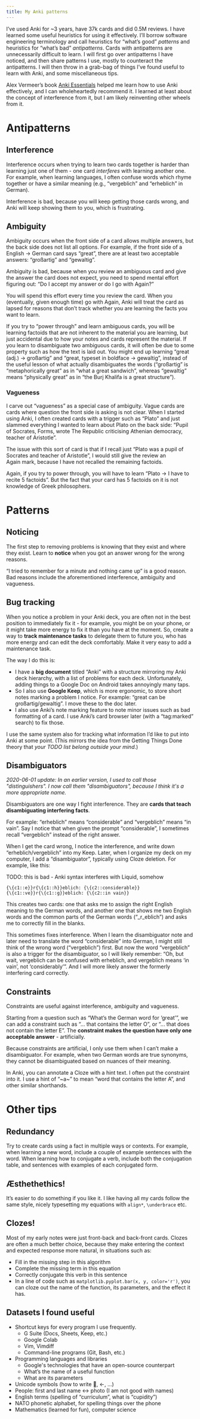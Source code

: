```yaml
---
title: My Anki patterns
---
```


I’ve used Anki for ~3 years, have 37k cards and did 0.5M reviews. I have learned
some useful heuristics for using it effectively. I’ll borrow software
engineering terminology and call heuristics for “what’s good” *patterns*
and heuristics for “what’s bad” *antipatterns*. Cards with antipatterns are
unnecessarily difficult to learn. I will first go over antipatterns I have
noticed, and then share patterns I use, mostly to counteract the antipatterns.
I will then throw in a grab-bag of things I’ve found useful to learn with Anki,
and some miscellaneous tips.

Alex Vermeer’s book [Anki Essentials](https://alexvermeer.com/anki-essentials/)
helped me learn how to use Anki effectively, and I can wholeheartedly recommend
it. I learned at least about the concept of interference from it, but I am
likely reinventing other wheels from it.

# Antipatterns

## Interference

Interference occurs when trying to learn two cards together is harder than
learning just one of them - one card *interferes*&nbsp;with learning another
one. For example, when learning languages, I often confuse words which rhyme
together or have a similar meaning (e.g., “vergeblich” and “erheblich” in
German).

Interference is bad, because you will keep getting those cards wrong, and Anki
will keep showing them to you, which is frustrating.

## Ambiguity

Ambiguity occurs when the front side of a card allows multiple answers, but the
back side does not list all options. For example, if the front side of a English
→ German card says “great”, there are at least two acceptable answers:
“großartig” and “gewaltig”.

Ambiguity is bad, because when you review an ambiguous card and give the answer
the card does not expect, you need to spend mental effort figuring out: “Do I
accept my answer or do I go with Again?”

You will spend this effort every time you review the card. When you (eventually,
given enough time) go with Again, Anki will treat the card as lapsed for reasons
that don’t track whether you are learning the facts you want to learn.

If you try to “power through” and learn ambiguous cards, you will be learning
factoids that are not inherent to the material you are learning, but just
accidental due to how your notes and cards represent the material. If you learn
to disambiguate two ambiguous cards, it will often be due to some property such
as how the text is laid out. You might end up learning “great (adj.)
→ großartig” and “great, typeset in boldface → gewaltig”, instead of the useful
lesson of what actually disambiguates the words (“großartig” is “metaphorically
great” as in “what a great sandwich”, whereas “gewaltig” means “physically
great” as in “the Burj Khalifa is a great structure”).

### Vagueness

I carve out “vagueness” as a special case of ambiguity. Vague cards are cards
where question the front side is asking is not clear. When I started using Anki,
I often created cards with a trigger such as “Plato” and just slammed everything
I wanted to learn about Plato on the back side: “Pupil of Socrates, Forms, wrote
The Republic criticising Athenian democracy, teacher of Aristotle”.

The issue with this sort of card is that if I recall just “Plato was a pupil of
Socrates and teacher of Aristotle”, I would still give the review an
Again&nbsp;mark, because I have not recalled the remaining factoids.

Again, if you try to power through, you will have to learn “Plato → I have to
recite 5 factoids”. But the fact that your card has 5 factoids on it is not
knowledge of Greek philosophers.

# Patterns

## Noticing

The first step to removing problems is knowing that they exist and where they
exist. Learn to **notice**&nbsp;when you got an answer wrong for the wrong
reasons.

“I tried to remember for a minute and nothing came up” is a good reason. Bad
reasons include the aforementioned interference, ambiguity and vagueness.

## Bug tracking

When you notice a problem in your Anki deck, you are often not in the best
position to immediately fix it - for example, you might be on your phone, or it
might take more energy to fix it than you have at the moment. So, create a way
to **track maintenance tasks**&nbsp;to delegate them to future you, who has more
energy and can edit the deck comfortably. Make it very easy to add a maintenance
task.

The way I do this is:

* I have a **big document** titled “Anki” with a structure mirroring my Anki
  deck hierarchy, with a list of problems for each deck.
  Unfortunately, adding things to a Google Doc on Android takes annoyingly many
  taps.
* So I also use **Google Keep**, which is more ergonomic, to store short notes
  marking a problem I notice. For example: “great can be großartig/gewaltig”.
  I move these to the doc later.
* I also use Anki’s note marking feature to note minor issues such as bad
  formatting of a card. I use Anki’s card browser later (with a “tag:marked”
  search) to fix those.

I use the same system also for tracking what information I’d like to put into
Anki at some point. (This mirrors the idea from the Getting Things Done theory
that *your TODO list belong outside your mind*.)

## Disambiguators

*2020-06-01 update: In an earlier version, I used to call those "distinguishers".
I now call them "disambiguators", because I think it's a more appropriate name.*

Disambiguators are one way I fight interference. They are **cards that teach
disambiguating interfering facts**.

For example: “erheblich” means “considerable” and “vergeblich” means “in vain”.
Say I notice that when given the prompt “considerable”, I sometimes recall
“vergeblich” instead of the right answer.

When I get the card wrong, I notice the interference, and write down
“erheblich/vergeblich” into my Keep. Later, when I organize my deck on my
computer, I add a “disambiguator”, typically using Cloze deletion.
For example, like this:

TODO: this is bad - Anki syntax interferes with Liquid, somehow

```
{\{c1::e}}r{\{c1::h}}eblich: {\{c2::considerable}}
{\{c1::ve}}r{\{c1::g}}eblich: {\{c2::in vain}}
```

This creates two cards: one that asks me to assign the right English meaning to
the German words, and another one that shows me two English words and the common
parts of the German words (“\_r\_eblich”) and asks me to correctly fill in the
blanks.

This sometimes fixes interference. When I learn the disambiguator note and later
need to translate the word “considerable” into German, I might still think of
the wrong word (“vergeblich”) first. But now the word “vergeblich” is also a
trigger for the disambiguator, so I will likely remember: “Oh, but wait,
vergeblich can be confused with erheblich, and vergeblich means ‘in vain’, not
‘considerably’”. And I will more likely answer the formerly interfering card
correctly.

## Constraints

Constraints are useful against interference, ambiguity and vagueness.

Starting from a question such as “What’s the German word for ‘great’”, we can
add a constraint&nbsp;such as “... that contains the letter O”, or “... that
does not contain the letter E”. The **constraint makes the question have only
one acceptable answer** - artificially.

Because constraints are artificial, I only use them when I can’t make
a disambiguator. For example, when two German words are true synonyms, they
cannot be disambiguated based on nuances of their meaning.

In Anki, you can annotate a Cloze with a hint text. I often put the constraint
into it. I use a hint of “~a~” to mean “word that contains the letter A”, and
other similar shorthands.

# Other tips

## Redundancy

Try to create cards using a fact in multiple ways or contexts. For example, when
learning a new word, include a couple of example sentences with the word.
When learning how to conjugate a verb, include both the conjugation table,
and sentences with examples of each conjugated form.

## Æsthethethics!

It’s easier to do something if you like it. I like having all my cards follow
the same style, nicely typesetting my equations with `align*`, `\underbrace`
etc.

## Clozes!

Most of my early notes were just front-back and back-front cards. Clozes are
often a much better choice, because they make entering the context and expected
response more natural, in situations such as:

* Fill in the missing step in this algorithm
* Complete the missing term in this equation
* Correctly conjugate this verb in this sentence
* In a line of code such as `matplotlib.pyplot.bar(x, y, color='r')`, you
  can cloze out the name of the function, its parameters, and the effect it
  has.

## Datasets I found useful

* Shortcut keys for every program I use frequently.
  * G Suite (Docs, Sheets, Keep, etc.)
  * Google Colab
  * Vim, Vimdiff
  * Command-line programs (Git, Bash, etc.)
* Programming languages and libraries
  * Google's technologies that have an open-source counterpart
  * What’s the name of a useful function
  * What are its parameters
* Unicode symbols (how to write 🐉, ←, ...)
* People: first and last name ↔ photo (I am not good with names)
* English terms (spelling of “curriculum”, what is “cupidity”)
* NATO phonetic alphabet, for spelling things over the phone
* Mathematics (learned for fun), computer science
